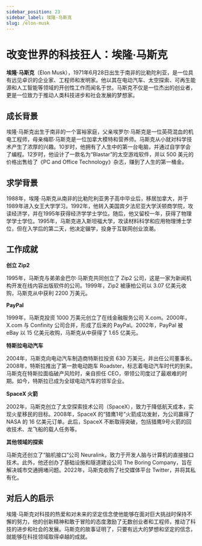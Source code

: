 ```yaml
---
sidebar_position: 23
sidebar_label: 埃隆·马斯克
slug: /elon-musk
---
```


# 改变世界的科技狂人：埃隆·马斯克

**埃隆·马斯克**（Elon Musk），1971年6月28日出生于南非的比勒陀利亚，是一位具有远见卓识的企业家、工程师和发明家。他以其在电动汽车、太空探索、可再生能源和人工智能等领域的开创性工作而闻名于世。马斯克不仅是一位杰出的创业者，更是一位致力于推动人类科技进步和社会发展的梦想家。

## 成长背景

埃隆·马斯克出生于南非的一个富裕家庭，父亲埃罗尔·马斯克是一位英荷混血的机电工程师，母亲梅耶·马斯克是一位加拿大模特和营养师。马斯克从小就对科学技术产生了浓厚的兴趣。10岁时，他拥有了人生中的第一台电脑，并通过自学学会了编程。12岁时，他设计了一款名为“Blastar”的太空游戏软件，并以 500 美元的价格出售给了《PC and Office Technology》杂志，赚到了人生的第一桶金。

## 求学背景

1988年，埃隆·马斯克从南非的比勒陀利亚男子高中毕业后，移居加拿大，并于1989年进入女王大学学习。1992年，他转入美国宾夕法尼亚大学沃顿商学院，攻读经济学，并在1995年获得经济学学士学位。随后，他又留校一年，获得了物理学学士学位。1995年，马斯克进入斯坦福大学，攻读材料科学和应用物理博士学位，但在入学后的第二天，他决定辍学，投身于互联网创业浪潮。

## 工作成就

**创立 Zip2**

1995年，马斯克与弟弟金巴尔·马斯克共同创立了 Zip2 公司，这是一家为新闻机构开发在线内容出版软件的公司。1999年，Zip2 被康柏公司以 3.07 亿美元收购，马斯克从中获利 2200 万美元。

**PayPal**

1999年，马斯克投资 1000 万美元创立了在线金融服务公司 X.com。2000年，X.com 与 Confinity 公司合并，形成了后来的 PayPal。2002年，PayPal 被 eBay 以 15 亿美元收购，马斯克从中获得了 1.65 亿美元。

**特斯拉电动汽车**

2004年，马斯克向电动汽车制造商特斯拉投资 630 万美元，并出任公司董事长。2008年，特斯拉推出了第一款电动跑车 Roadster，标志着电动汽车时代的到来。马斯克在特斯拉面临破产风险时，亲自担任 CEO，带领公司度过了最艰难的时期。如今，特斯拉已成为全球电动汽车的领军企业。

**SpaceX 火箭**

2002年，马斯克创立了太空探索技术公司（SpaceX），致力于降低航天成本，实现火星移民的目标。2008年，SpaceX 的“猎鹰1号”火箭成功发射，为公司赢得了 NASA 的 16 亿美元订单。此后，SpaceX 不断取得突破，包括猎鹰9号火箭的回收技术、龙飞船的载人任务等。

**其他领域的探索**

马斯克还创立了“脑机接口”公司 Neuralink，致力于开发人脑与计算机的直接接口技术。此外，他还创办了基础设施和隧道建设公司 The Boring Company，旨在解决城市交通拥堵问题。2022年，马斯克收购了社交媒体平台 Twitter，并将其私有化。

## 对后人的启示

埃隆·马斯克对科技的热爱和对未来的坚定信念使他能够在面对巨大挑战时保持不懈的努力，他的创新精神和敢于冒险的态度激励了无数创业者和工程师，推动了科技的进步和社会的发展。马斯克的故事证明了，只要有远大的梦想和坚定的信念，就能够在科技领域取得卓越的成就。
